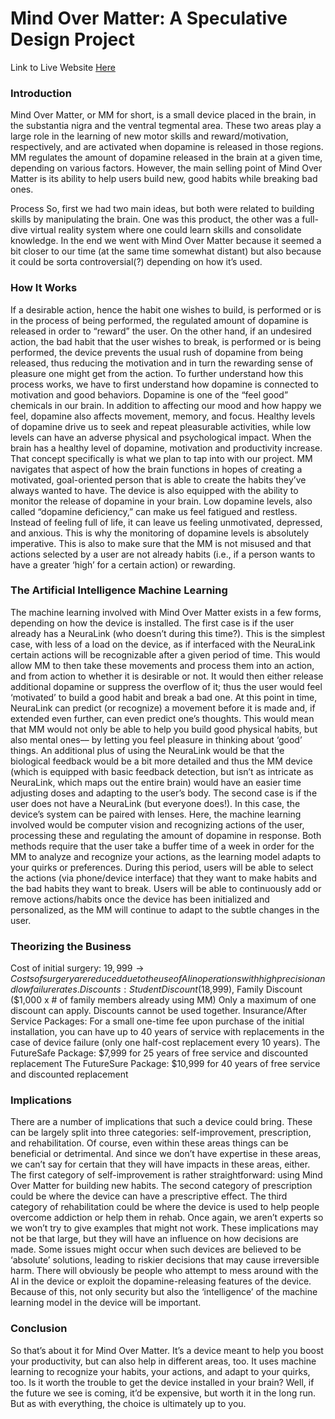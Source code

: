# Mind Over Matter: A Speculative Design Project
Link to Live Website [Here](https://jhongover9000.github.io/mind-over-matter-website/homePage.html)

### Introduction
Mind Over Matter, or MM for short, is a small device placed in the brain, in the substantia nigra and the ventral tegmental area. These two areas play a large role in the learning of new motor skills and reward/motivation, respectively, and are activated when dopamine is released in those regions. MM regulates the amount of dopamine released in the brain at a given time, depending on various factors. However, the main selling point of Mind Over Matter is its ability to help users build new, good habits while breaking bad ones.

Process
So, first we had two main ideas, but both were related to building skills by manipulating the brain. One was this product, the other was a full-dive virtual reality system where one could learn skills and consolidate knowledge. In the end we went with Mind Over Matter because it seemed a bit closer to our time (at the same time somewhat distant) but also because it could be sorta controversial(?) depending on how it’s used.


### How It Works
If a desirable action, hence the habit one wishes to build, is performed or is in the process of being performed, the regulated amount of dopamine is released in order to “reward” the user. On the other hand, if an undesired action, the bad habit that the user wishes to break, is performed or is being performed, the device prevents the usual rush of dopamine from being released, thus reducing the motivation and in turn the rewarding sense of pleasure one might get from the action.
To further understand how this process works, we have to first understand how dopamine is connected to motivation and good behaviors. Dopamine is one of the “feel good” chemicals in our brain. In addition to affecting our mood and how happy we feel, dopamine also affects movement, memory, and focus. Healthy levels of dopamine drive us to seek and repeat pleasurable activities, while low levels can have an adverse physical and psychological impact. 
When the brain has a healthy level of dopamine, motivation and productivity increase. That concept specifically is what we plan to tap into with our project. MM navigates that aspect of how the brain functions in hopes of creating a motivated, goal-oriented person that is able to create the habits they’ve always wanted to have. 
The device is also equipped with the ability to monitor the release of dopamine in your brain. Low dopamine levels, also called “dopamine deficiency,” can make us feel fatigued and restless. Instead of feeling full of life, it can leave us feeling unmotivated, depressed, and anxious. This is why the monitoring of dopamine levels is absolutely imperative. This is also to make sure that the MM is not misused and that actions selected by a user are not already habits (i.e., if a person wants to have a greater ‘high’ for a certain action) or rewarding.


### The Artificial Intelligence Machine Learning
The machine learning involved with Mind Over Matter exists in a few forms, depending on how the device is installed.
The first case is if the user already has a NeuraLink (who doesn’t during this time?). This is the simplest case, with less of a load on the device, as if interfaced with the NeuraLink certain actions will be recognizable after a given period of time. This would allow MM to then take these movements and process them into an action, and from action to whether it is desirable or not. It would then either release additional dopamine or suppress the overflow of it; thus the user would feel ‘motivated’ to build a good habit and break a bad one.
At this point in time, NeuraLink can predict (or recognize) a movement before it is made and, if extended even further, can even predict one’s thoughts. This would mean that MM would not only be able to help you build good physical habits, but also mental ones–– by letting you feel pleasure in thinking about ‘good’ things.
An additional plus of using the NeuraLink would be that the biological feedback would be a bit more detailed and thus the MM device (which is equipped with basic feedback detection, but isn’t as intricate as NeuraLink, which maps out the entire brain) would have an easier time adjusting doses and adapting to the user’s body.
The second case is if the user does not have a NeuraLink (but everyone does!). In this case, the device’s system can be paired with lenses. Here, the machine learning involved would be computer vision and recognizing actions of the user, processing these and regulating the amount of dopamine in response.
Both methods require that the user take a buffer time of a week in order for the MM to analyze and recognize your actions, as the learning model adapts to your quirks or preferences. During this period, users will be able to select the actions (via phone/device interface) that they want to make habits and the bad habits they want to break. Users will be able to continuously add or remove actions/habits once the device has been initialized and personalized, as the MM will continue to adapt to the subtle changes in the user.

### Theorizing the Business
Cost of initial surgery: $19,999
→ Costs of surgery are reduced due to the use of AI in operations with high precision and low failure rates.
Discounts: Student Discount ($18,999), Family Discount ($1,000 x # of family members already using MM) Only a maximum of one discount can apply. Discounts cannot be used together.
Insurance/After Service Packages: For a small one-time fee upon purchase of the initial installation, you can have up to 40 years of service with replacements in the case of device failure (only one half-cost replacement every 10 years).
The FutureSafe Package: $7,999 for 25 years of free service and discounted replacement
The FutureSure Package: $10,999 for 40 years of free service and discounted replacement

### Implications
There are a number of implications that such a device could bring. These can be largely split into three categories: self-improvement, prescription, and rehabilitation. Of course, even within these areas things can be beneficial or detrimental. And since we don’t have expertise in these areas, we can’t say for certain that they will have impacts in these areas, either.
The first category of self-improvement is rather straightforward: using Mind Over Matter for building new habits. The second category of prescription could be where the device can have a prescriptive effect. The third category of rehabilitation could be where the device is used to help people overcome addiction or help them in rehab. Once again, we aren’t experts so we won’t try to give examples that might not work.
These implications may not be that large, but they will have an influence on how decisions are made. Some issues might occur when such devices are believed to be ‘absolute’ solutions, leading to riskier decisions that may cause irreversible harm.
There will obviously be people who attempt to mess around with the AI in the device or exploit the dopamine-releasing features of the device. Because of this, not only security but also the ‘intelligence’ of the machine learning model in the device will be important.

### Conclusion
So that’s about it for Mind Over Matter. It’s a device meant to help you boost your productivity, but can also help in different areas, too. It uses machine learning to recognize your habits, your actions, and adapt to your quirks, too.
Is it worth the trouble to get the device installed in your brain? Well, if the future we see is coming, it’d be expensive, but worth it in the long run. But as with everything, the choice is ultimately up to you.
